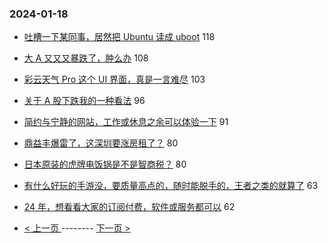 ### 2024-01-18 
- [吐槽一下某同事，居然把 Ubuntu 读成 uboot](https://www.v2ex.com/t/1009629) 118
- [大 A 又又又暴跌了，肿么办](https://www.v2ex.com/t/1009511) 108
- [彩云天气 Pro 这个 UI 界面，真是一言难尽](https://www.v2ex.com/t/1009520) 103
- [关于 A 股下跌我的一种看法](https://www.v2ex.com/t/1009633) 96
- [简约与宁静的网站，工作或休息之余可以体验一下](https://www.v2ex.com/t/1009521) 91
- [鼎益丰爆雷了，这深圳要涨房租了？](https://www.v2ex.com/t/1009526) 80
- [日本原装的虎牌电饭锅是不是智商税？](https://www.v2ex.com/t/1009604) 80
- [有什么好玩的手游没，要质量高点的，随时能脱手的，王者之类的就算了](https://www.v2ex.com/t/1009669) 63
- [24 年，想看看大家的订阅付费，软件或服务都可以](https://www.v2ex.com/t/1009615) 62 

- [ < 上一页 ](https://github.com/able8/v2ex-hot-record/blob/master/2024-01-17.md) -------- [ 下一页 > ](https://github.com/able8/v2ex-hot-record/blob/master/2024-01-19.md)